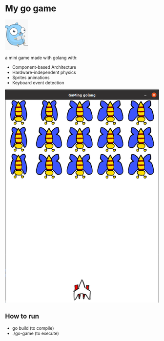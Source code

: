 # My go game

<img src="./readme-files/go-playing.jpg" alt="golang" title="golang gaming" height="100"/>

a mini game made with golang with:

- Component-based Architecture
- Hardware-independent physics
- Sprites animations
- Keyboard event detection

![image info](./readme-files/captura_go_game.png)

## How to run

- go build (to compile)
- ./go-game (to execute)
